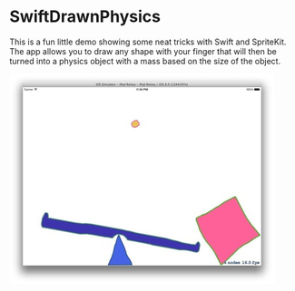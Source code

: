 SwiftDrawnPhysics
=================

This is a fun little demo showing some neat tricks with Swift and SpriteKit.  The app allows you to draw any shape with your finger that will then be turned into a physics object with a mass based on the size of the object.  

![Physics](Physics.jpg "Physics")
